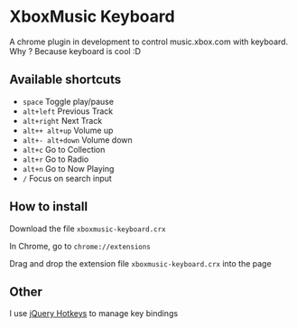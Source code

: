 XboxMusic Keyboard
==================

A chrome plugin in development to control music.xbox.com with keyboard. Why ? Because keyboard is cool :D

Available shortcuts
-------------------
- `space` Toggle play/pause
- `alt+left` Previous Track
- `alt+right` Next Track
- `alt++ alt+up` Volume up
- `alt+- alt+down` Volume down
- `alt+c` Go to Collection
- `alt+r` Go to Radio
- `alt+n` Go to Now Playing
- `/` Focus on search input

How to install
--------------
Download the file `xboxmusic-keyboard.crx`

In Chrome, go to `chrome://extensions`

Drag and drop the extension file `xboxmusic-keyboard.crx` into the page

Other
-----
I use [jQuery Hotkeys](https://github.com/jeresig/jquery.hotkeys) to manage key bindings
